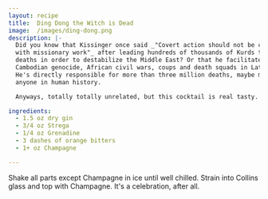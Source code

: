 ```yaml
---
layout: recipe
title:  Ding Dong the Witch is Dead
image:  /images/ding-dong.png
description: |-
  Did you know that Kissinger once said _"Covert action should not be confused
  with missionary work"_ after leading hundreds of thousands of Kurds to their
  deaths in order to destabilize the Middle East? Or that he facilitated the
  Cambodian genocide, African civil wars, coups and death squads in Latin America?
  He's directly responsible for more than three million deaths, maybe more than
  anyone in human history.

  Anyways, totally totally unrelated, but this cocktail is real tasty.

ingredients:
  - 1.5 oz dry gin
  - 3/4 oz Strega
  - 1/4 oz Grenadine
  - 3 dashes of orange bitters
  - 1+ oz Champagne

---
```

Shake all parts except Champagne in ice until well chilled. Strain into Collins
glass and top with Champagne. It's a celebration, after all.
